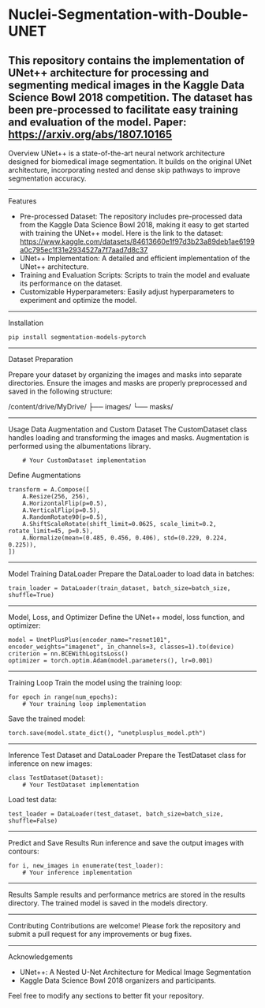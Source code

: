 # Nuclei-Segmentation-with-Double-UNET
This repository contains the implementation of UNet++ architecture for processing and segmenting medical images in the Kaggle Data Science Bowl 2018 competition. The dataset has been pre-processed to facilitate easy training and evaluation of the model.
Paper: https://arxiv.org/abs/1807.10165
----------------------------------------------------------------------------------------------------------------------------------------------------------------------
Overview
UNet++ is a state-of-the-art neural network architecture designed for biomedical image segmentation. It builds on the original UNet architecture, incorporating nested and dense skip pathways to improve segmentation accuracy.

----------------------------------------------------------------------------------------------------------------------------------------------------------------------
Features
- Pre-processed Dataset: The repository includes pre-processed data from the Kaggle Data Science Bowl 2018, making it easy to get started with training the UNet++ model. Here is the link to the dataset: https://www.kaggle.com/datasets/84613660e1f97d3b23a89deb1ae6199a0c795ec1f31e2934527a7f7aad7d8c37
- UNet++ Implementation: A detailed and efficient implementation of the UNet++ architecture.
- Training and Evaluation Scripts: Scripts to train the model and evaluate its performance on the dataset.
- Customizable Hyperparameters: Easily adjust hyperparameters to experiment and optimize the model.

----------------------------------------------------------------------------------------------------------------------------------------------------------------------

Installation

```pip install segmentation-models-pytorch```

----------------------------------------------------------------------------------------------------------------------------------------------------------------------

Dataset Preparation

Prepare your dataset by organizing the images and masks into separate directories. Ensure the images and masks are properly preprocessed and saved in the following structure:

/content/drive/MyDrive/
    ├── images/
    └── masks/

----------------------------------------------------------------------------------------------------------------------------------------------------------------------

Usage
Data Augmentation and Custom Dataset
The CustomDataset class handles loading and transforming the images and masks. Augmentation is performed using the albumentations library.

````class CustomDataset(Dataset):
    # Your CustomDataset implementation
````

Define Augmentations
````
transform = A.Compose([
    A.Resize(256, 256),
    A.HorizontalFlip(p=0.5),
    A.VerticalFlip(p=0.5),
    A.RandomRotate90(p=0.5),
    A.ShiftScaleRotate(shift_limit=0.0625, scale_limit=0.2, rotate_limit=45, p=0.5),
    A.Normalize(mean=(0.485, 0.456, 0.406), std=(0.229, 0.224, 0.225)),
])
````

----------------------------------------------------------------------------------------------------------------------------------------------------------------------

Model Training
DataLoader
Prepare the DataLoader to load data in batches:

````
train_loader = DataLoader(train_dataset, batch_size=batch_size, shuffle=True)
````
----------------------------------------------------------------------------------------------------------------------------------------------------------------------

Model, Loss, and Optimizer
Define the UNet++ model, loss function, and optimizer:

````
model = UnetPlusPlus(encoder_name="resnet101", encoder_weights="imagenet", in_channels=3, classes=1).to(device)
criterion = nn.BCEWithLogitsLoss()
optimizer = torch.optim.Adam(model.parameters(), lr=0.001)
````

----------------------------------------------------------------------------------------------------------------------------------------------------------------------

Training Loop
Train the model using the training loop:

````
for epoch in range(num_epochs):
    # Your training loop implementation
````
Save the trained model:

````
torch.save(model.state_dict(), "unetplusplus_model.pth")
````

----------------------------------------------------------------------------------------------------------------------------------------------------------------------

Inference
Test Dataset and DataLoader
Prepare the TestDataset class for inference on new images:

````
class TestDataset(Dataset):
    # Your TestDataset implementation
````
Load test data:

````
test_loader = DataLoader(test_dataset, batch_size=batch_size, shuffle=False)
````
----------------------------------------------------------------------------------------------------------------------------------------------------------------------

Predict and Save Results
Run inference and save the output images with contours:

````
for i, new_images in enumerate(test_loader):
    # Your inference implementation
````
----------------------------------------------------------------------------------------------------------------------------------------------------------------------

Results
Sample results and performance metrics are stored in the results directory. The trained model is saved in the models directory.

----------------------------------------------------------------------------------------------------------------------------------------------------------------------

Contributing
Contributions are welcome! Please fork the repository and submit a pull request for any improvements or bug fixes.

----------------------------------------------------------------------------------------------------------------------------------------------------------------------
Acknowledgements

- UNet++: A Nested U-Net Architecture for Medical Image Segmentation
- Kaggle Data Science Bowl 2018 organizers and participants.

Feel free to modify any sections to better fit your repository.

